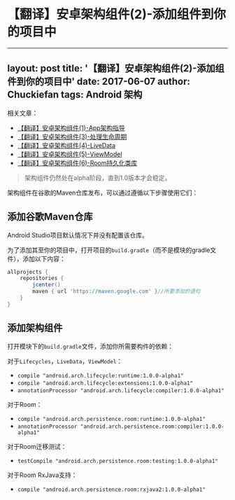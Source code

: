 # 【翻译】安卓架构组件(2)-添加组件到你的项目中

---
layout: post
title: '【翻译】安卓架构组件(2)-添加组件到你的项目中'
date: 2017-06-07
author: Chuckiefan
tags: Android 架构
---


相关文章：

* [【翻译】安卓架构组件(1)-App架构指导](http://chuckiefan.com/2017/06/07/翻译-安卓架构组件(1)-App架构指导.html)
* [【翻译】安卓架构组件(3)-处理生命周期](http://www.jianshu.com/p/5ada0d48855f)
* [【翻译】安卓架构组件(4)-LiveData](http://www.jianshu.com/p/13a855ceaf2b)
* [【翻译】安卓架构组件(5)-ViewModel](http://www.jianshu.com/p/e61f045126f7)
* [【翻译】安卓架构组件(6)-Room持久化类库](http://www.jianshu.com/p/587f48dccf0a)


> 架构组件仍然处在alpha阶段，直到1.0版本才会稳定。

架构组件在谷歌的Maven仓库发布，可以通过遵循以下步骤使用它们：

## 添加谷歌Maven仓库

Android Studio项目默认情况下并没有配置该仓库。

为了添加其至你的项目中，打开项目的`build.gradle`（而不是模块的gradle文件），添加以下内容：

```groovy
allprojects {
    repositories {
        jcenter()
        maven { url 'https://maven.google.com' }//所要添加的语句
    }
}
```

## 添加架构组件

打开模块下的`build.gradle`文件，添加你所需要构件的依赖：

对于`Lifecycles`，`LiveData`，`ViewModel`：

* `compile "android.arch.lifecycle:runtime:1.0.0-alpha1"`
* `compile "android.arch.lifecycle:extensions:1.0.0-alpha1"`
* `annotationProcessor "android.arch.lifecycle:compiler:1.0.0-alpha1"`

对于Room：

* `compile "android.arch.persistence.room:runtime:1.0.0-alpha1"`
* `annotationProcessor "android.arch.persistence.room:compiler:1.0.0-alpha1"`

对于Room迁移测试：

* `testCompile "android.arch.persistence.room:testing:1.0.0-alpha1"`

对于Room RxJava支持：

* `compile "android.arch.persistence.room:rxjava2:1.0.0-alpha1"`

